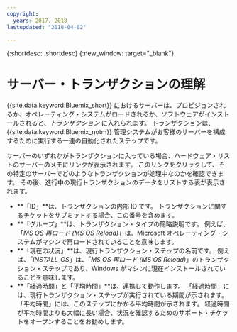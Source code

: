 ```yaml
---
copyright:
  years: 2017, 2018
lastupdated: "2018-04-02"

---
```


{:shortdesc: .shortdesc}
{:new_window: target="_blank"}

# サーバー・トランザクションの理解

{{site.data.keyword.Bluemix_short}} におけるサーバーは、プロビジョンされるか、オペレーティング・システムがロードされるか、ソフトウェアがインストールされると、*トランザクション* に入れられます。  トランザクションは、{{site.data.keyword.Bluemix_notm}} 管理システムがお客様のサーバーを構成するために実行する一連の自動化されたステップです。

サーバーのいずれかがトランザクションに入っている場合、ハードウェア・リストのサーバーのメモにリンクが表示されます。  このリンクをクリックして、その特定のサーバーでどのようなトランザクションが処理中なのかを確認できます。  その後、進行中の現行トランザクションのデータをリストする表が表示されます。

* **「ID」**は、トランザクションの内部 ID です。  トランザクションに関するチケットをサブミットする場合、この番号を含めます。
* **「グループ」**は、トランザクション・タイプの簡略説明です。  例えば、「*MS OS 再ロード (MS OS Reload)*」は、Microsoft オペレーティング・システムがマシンで再ロードされていることを意味します。
* **「現在の状況」**は、現行トランザクション・ステップの名前です。  例えば、「*INSTALL_OS*」は、「*MS OS 再ロード (MS OS Reload)*」のトランザクション・ステップであり、Windows がマシンに現在インストールされていることを意味します。
* **「経過時間」と「平均時間」**は、連携して動作します。  「経過時間」には、現行トランザクション・ステップが実行されている期間が示されます。  「平均時間」には、このステップにかかる平均時間が示されます。  経過時間が平均時間よりも大幅に長い場合、状況を確認するためのサポート・チケットをオープンすることをお勧めします。
